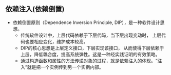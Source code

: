 ## 依赖注入(依赖倒置)
* 依赖倒置原则（Dependence Inversion Principle, DIP），是一种软件设计思想。
    * 传统软件设计中，上层代码依赖于下层代码，当下层出现变动时， 上层代码也要相应变化，维护成本较高。
    * DIP的核心思想是上层定义接口，下层实现该接口， 从而使得下层依赖于上层，降低耦合度，提高系统弹性。这是一种经实践证明的有效策略。
    * 通过构造函数和属性的方法传递对象的过程，就是依赖注入的体现。“注入”就是把一个实例传到另一个实例内部。